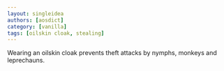 ```yaml
---
layout: singleidea
authors: [aosdict]
category: [vanilla]
tags: [oilskin cloak, stealing]
---
```

Wearing an oilskin cloak prevents theft attacks by nymphs, monkeys and leprechauns.
